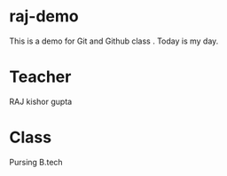 # raj-demo
This is a demo for Git and Github class .
Today is my day.
# Teacher
RAJ kishor gupta
# Class
 Pursing B.tech 

